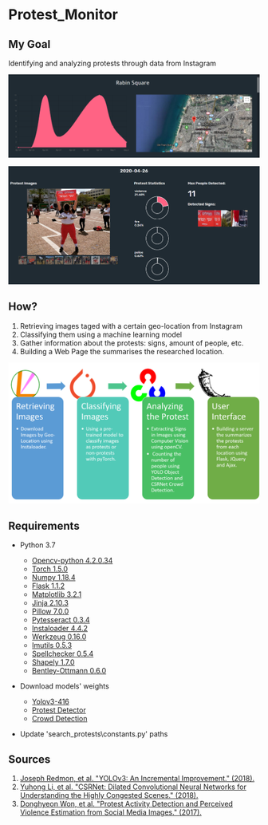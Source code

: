 # Protest_Monitor

## My Goal
Identifying and analyzing protests through data from Instagram

![Location Summary Example](data/readme_images/location%20summary.png)

![Protest Example](data/readme_images/Protest%20example.png)

## How?
1. Retrieving images taged with a certain geo-location from Instagram 
2. Classifying them using a machine learning model
3. Gather information about the protests: signs, amount of people, etc.
4. Building a Web Page the summarises the researched location.
 
![Reseach Sceme](data/readme_images/Reseach%20scheme.png)


## Requirements
* Python 3.7
    * [Opencv-python 4.2.0.34](https://opencv.org/)
    * [Torch 1.5.0](https://pytorch.org/)
    * [Numpy 1.18.4](https://numpy.org/)
    * [Flask 1.1.2](https://flask.palletsprojects.com/en/1.1.x/)
    * [Matplotlib 3.2.1](https://matplotlib.org/)
    * [Jinja 2.10.3](https://jinja.palletsprojects.com/en/2.11.x/)
    * [Pillow 7.0.0](https://pillow.readthedocs.io/en/stable/)
    * [Pytesseract 0.3.4](https://opensource.google/projects/tesseract)
    * [Instaloader 4.4.2](https://instaloader.github.io/)
    * [Werkzeug 0.16.0](https://werkzeug.palletsprojects.com/en/1.0.x/)
    * [Imutils 0.5.3](https://pypi.org/project/imutils/)
    * [Spellchecker 0.5.4](https://pypi.org/project/pyspellchecker/)
    * [Shapely 1.7.0](https://pypi.org/project/Shapely/)
    * [Bentley-Ottmann 0.6.0](https://pypi.org/project/bentley-ottmann/) 

* Download models' weights 
    * [Yolov3-416](https://pjreddie.com/media/files/yolov3.weights)
    * [Protest Detector](https://www.dropbox.com/s/rxslj6x01otf62i/model_best.pth.tar?dl=0)
    * [Crowd Detection](https://drive.google.com/file/d/1KY11yLorynba14Sg7whFOfVeh2ja02wm/view)
* Update 'search_protests\constants.py' paths


## Sources
1. [Joseph Redmon, et al. "YOLOv3: An Incremental Improvement." (2018).](https://arxiv.org/pdf/1804.02767.pdf)
2. [Yuhong Li, et al. "CSRNet: Dilated Convolutional Neural Networks for Understanding the Highly Congested Scenes." (2018).](https://arxiv.org/pdf/1802.10062.pdf)
3. [Donghyeon Won, et al. "Protest Activity Detection and Perceived Violence Estimation from Social Media Images." (2017).](https://arxiv.org/pdf/1709.06204.pdf)
